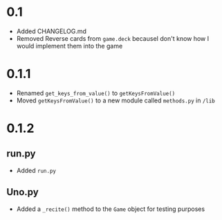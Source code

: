 # 0.1
- Added CHANGELOG.md
- Removed Reverse cards from `game.deck` becauseI don't know how I would implement them into the game
# 0.1.1
- Renamed `get_keys_from_value()` to `getKeysFromValue()`
- Moved `getKeysFromValue()` to a new module called `methods.py` in `/lib`
# 0.1.2
## run.py
- Added `run.py`
## Uno.py
- Added a `_recite()` method to the `Game` object for testing purposes
